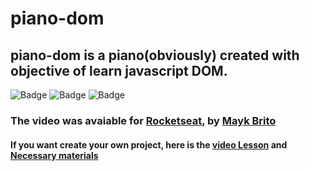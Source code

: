 # piano-dom

## piano-dom is a piano(obviously) created with objective of learn javascript DOM.

![Badge](https://img.shields.io/badge/HTML-v5-<#DB4C25>)
![Badge](https://img.shields.io/badge/css-v3-<#1E60A8>)
![Badge](https://img.shields.io/badge/JavaScript-v5-<#E9C324>)

### The video was avaiable for [Rocketseat](https://rocketseat.com.br/), by [Mayk Brito](https://github.com/maykbrito)

#### If you want create your own project, here is the [video Lesson](https://www.youtube.com/watch?v=UftSB4DaRU4&t=5182s) and [Necessary materials](https://www.youtube.com/redirect?q=https%3A%2F%2Fwww.notion.so%2Fmaykbrito%2FMasterclass-DOM-48ef7efae2ad4e0c8f9b462b675d2b0d&v=UftSB4DaRU4&redir_token=DohsPsKYC8sk9Knzuc4vgBXoqWp8MTU5MjYwMDc0OUAxNTkyNTE0MzQ5&event=video_description)
